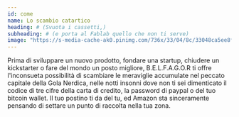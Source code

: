 ```yaml
---
id: come
name: Lo scambio catartico
heading: # (Svuota i cassetti,)
subheading: # (e porta al Fablab quello che non ti serve)
image: "https://s-media-cache-ak0.pinimg.com/736x/33/04/8c/33048ca5ee8f34bf8291a7435fe97020.jpg"
---
```


Prima di sviluppare un nuovo prodotto, fondare una startup, chiudere un kickstarter o fare del mondo un posto migliore, B.E.L.F.A.G.O.R ti offre l'inconsueta possibilità di scambiare le meraviglie accumulate nel peccato capitale della Gola Nerdica, nelle notti insonni dove non ti sei dimenticato il codice di tre cifre della carta di credito, la password di paypal o del tuo bitcoin wallet. Il tuo postino ti da del tu, ed Amazon sta sinceramente pensando di settare un punto di raccolta nella tua zona. 